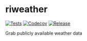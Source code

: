 # riweather

[![Tests](https://github.com/ensley-nexant/riweather/workflows/Tests/badge.svg)](https://github.com/ensley-nexant/riweather/actions?workflow=Tests)
[![Codecov](https://codecov.io/gh/ensley-nexant/riweather/branch/main/graph/badge.svg)](https://codecov.io/gh/ensley-nexant/riweather)
[![Release](https://github.com/ensley-nexant/riweather/actions/workflows/release.yml/badge.svg)](https://github.com/ensley-nexant/riweather/actions/workflows/release.yml)

Grab publicly available weather data
